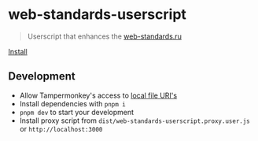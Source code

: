 # web-standards-userscript

> Userscript that enhances the [web-standards.ru](https://web-standards.ru)

[Install](https://crashmax-dev.github.io/web-standards-userscript/web-standards-userscript.user.js)

## Development

- Allow Tampermonkey's access to [local file URI's](https://tampermonkey.net/faq.php?ext=dhdg#Q204)
- Install dependencies with `pnpm i`
- `pnpm dev` to start your development
- Install proxy script from `dist/web-standards-userscript.proxy.user.js` or `http://localhost:3000`
